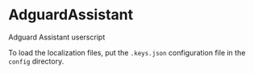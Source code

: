 # AdguardAssistant
Adguard Assistant userscript

To load the localization files, put the `.keys.json` configuration file in the `config` directory.
